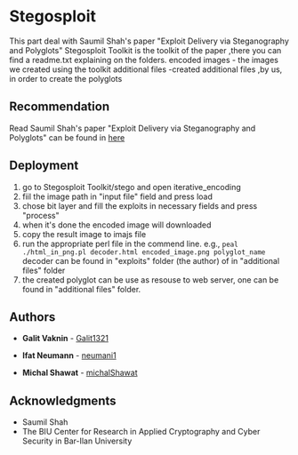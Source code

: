 # Stegosploit
This part deal with  Saumil Shah's paper "Exploit Delivery via Steganography and Polyglots"
Stegosploit Toolkit is the toolkit of the paper ,there you can find a readme.txt explaining on the folders.
encoded images - the images we created using the toolkit 
additional files -created additional files ,by us, in order to create the polyglots

## Recommendation
Read Saumil Shah's paper "Exploit Delivery via Steganography and Polyglots" can be found in [here](http://stegosploit.info/)

## Deployment
1. go to Stegosploit Toolkit/stego and open iterative_encoding
2. fiil the image path in "input file" field and press load
3. chose bit layer and fill the exploits in necessary fields and press "process"
4. when it's done the encoded image will downloaded 
5. copy the result image to imajs file 
6. run the appropriate perl file in the commend line. 
  e.g., 
    ```peal ./html_in_png.pl decoder.html encoded_image.png polyglot_name```
  decoder can be found in "exploits" folder (the author) of in "additional files" folder 
7. the created polyglot can be use as resouse to web server, one can be found in "additional files" folder.

## Authors

* **Galit Vaknin** - [Galit1321](https://github.com/Galit1321)

* **Ifat Neumann** - [neumani1](https://github.com/neumani1)

* **Michal Shawat** - [michalShawat](https://github.com/michalShawat)

## Acknowledgments

* Saumil Shah 
* The BIU Center for Research in Applied Cryptography and Cyber Security in Bar-Ilan University

